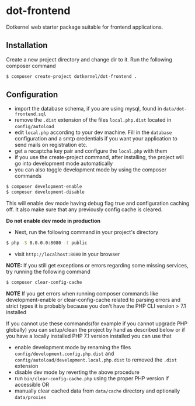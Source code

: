 # dot-frontend

Dotkernel web starter package suitable for frontend applications.

## Installation

Create a new project directory and change dir to it. Run the following composer command
```bash
$ composer create-project dotkernel/dot-frontend .
```

## Configuration

* import the database schema, if you are using mysql, found in `data/dot-frontend.sql`
* remove the `.dist` extension of the files `local.php.dist` located in `config/autoload`
* edit `local.php` according to your dev machine. Fill in the `database` configuration and a smtp credentials if you want your application to send mails on registration etc.
* get a recaptcha key pair and configure the `local.php` with them
* if you use the create-project command, after installing, the project will go into development mode automatically
* you can also toggle development mode by using the composer commands
```bash
$ composer development-enable
$ composer development-disable
```
This will enable dev mode having debug flag true and configuration caching off. It also make sure that any previously config cache is cleared.

**Do not enable dev mode in production**

* Next, run the following command in your project's directory
```bash
$ php -S 0.0.0.0:8080 -t public
```
* visit `http://localhost:8080` in your browser

**NOTE:**
If you still get exceptions or errors regarding some missing services, try running the following command
```bash
$ composer clear-config-cache
```

**NOTE**
If you get errors when running composer commands like development-enable or clear-config-cache related to parsing errors and strict types
it is probably because you don't have the PHP CLI version > 7.1 installed

If you cannot use these commands(for example if you cannot upgrade PHP globally) you can setup/clean the project by hand as described below or if you have a locally installed PHP 7.1 version installed you can use that
* enable development mode by renaming the files `config/development.config.php.dist` and `config/autoload/development.local.php.dist` to removed the `.dist` extension
* disable dev mode by reverting the above procedure
* run `bin/clear-config-cache.php` using the proper PHP version if accessible OR
* manually clear cached data from `data/cache` directory and optionally `data/proxies`

